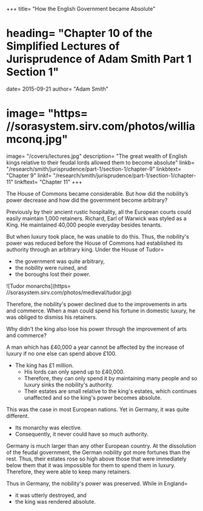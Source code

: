 +++
title=  "How the English Government became Absolute"
# heading=  "Chapter 10 of the Simplified Lectures of Jurisprudence of Adam Smith Part 1 Section 1"
date=  2015-09-21
author=  "Adam Smith"
# image=  "https= //sorasystem.sirv.com/photos/williamconq.jpg"
image=  "/covers/lectures.jpg"
description=  "The great wealth of English kings relative to their feudal lords allowed them to become absolute"
linkb=  "/research/smith/jurisprudence/part-1/section-1/chapter-9"
linkbtext=  "Chapter 9"
linkf=  "/research/smith/jurisprudence/part-1/section-1/chapter-11"
linkftext=  "Chapter 11"
+++

The House of Commons became considerable. But how did the nobility’s power decrease and how did the government become arbitrary?

Previously by their ancient rustic hospitality, all the European courts could easily maintain 1,000 retainers. Richard, Earl of Warwick was styled as a King. He maintained 40,000 people everyday besides tenants.

But when luxury took place, he was unable to do this. Thus, the nobility's power was reduced before the House of Commons had established its authority through an arbitrary king. Under the House of Tudor= 
- the government was quite arbitrary,
- the nobility were ruined, and
- the boroughs lost their power.

![Tudor monarchs](https= //sorasystem.sirv.com/photos/medieval/tudor.jpg)

Therefore, the nobility's power declined due to the improvements in arts and commerce. When a man could spend his fortune in domestic luxury, he was obliged to dismiss his retainers. 

Why didn't the king also lose his power through the improvement of arts and commerce?

A man which has £40,000 a year cannot be affected by the increase of luxury if no one else can spend above £100.
- The king has £1 million.
  - His lords can only spend up to £40,000.
  - Therefore, they can only spend it by maintaining many people and so luxury sinks the nobility's authority.
  - Their estates are small relative to the king's estates, which continues unaffected and so the king's power becomes absolute.

This was the case in most European nations. Yet in Germany, it was quite different.
- Its monarchy was elective.
- Consequently, it never could have so much authority.

Germany is much larger than any other European country. At the dissolution of the feudal government, the German nobility got more fortunes than the rest. Thus, their estates rose so high above those that were immediately below them that it was impossible for them to spend them in luxury. Therefore, they were able to keep many retainers.

Thus in Germany, the nobility's power was preserved. While in England= 
- it was utterly destroyed, and
- the king was rendered absolute.
